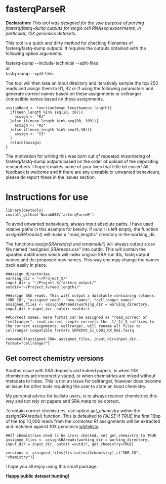 # fasterqParseR

**Declaration**: *This tool was designed for the sole purpose of parsing fasterq/fastq-dump outputs for single cell RNAseq experiments, in particular, 10X genomics datasets.*

This tool is a quick and dirty method for checking filenames of fasterq/fastq-dump outputs. It requires the outputs obtained with the following option arguments:

fasterq-dump --include-technical --split-files</br>
or</br>
fastq-dump --split-files</br>

The tool will then take an input directory and iteratively sample the top 250 reads and assign them to R1, R2 or I1 using the following paramaters and generate correct names based on these assignments or cellranger compatible names based on these assignments. 

```
assignRead <- function(mean_length=mean_length){
  if(mean_length %in% seq(20, 30)){
    assign <- "R1"
  }else if(mean_length %in% seq(80, 100)){
    assign <- "R2"
  }else if(mean_length %in% seq(5,10)){
    assign <- "I3"
  }
  return(assign)
}
```
The motivation for writing this was born out of repeated misordering of fasterq/fastq-dump outputs based on the order of upload of the depositing researchers. I hope it makes some of your lives that little bit easier! All feedback is welcome and if there are any unstable or unwanted behaviours, please do report these in the issues section. 

# Instructions for use

```
library(devtools)
install_github('Nusob888/fasterqParseR')
```

To avoid unwanted behaviours, always input absolute paths. I have used relative paths in this example for brevity. 
If outdir is left empty, the function *assignSRAreads()* will make a "read_lengths" directory in the working_dir. 

The functions *assignSRAreads()* and *renameAll()* will always output a csv file named "assigned_SRAreads.csv" into outdir. This will contain the updated dataframes which will index original SRA run IDs, fastq output names and the proposed new names. This way one may change the names back easily in place. 

```
##Assign directories
working_dir = "~/Project_X/"
input_dir = "~/Project_X/fasterq_output/"
outdir="~/Project_X/read_lengths/"

##Assign SRA reads. This will output a datatable containing columns: "SRR_ID", "assigned_read", "new_names", "cellranger_names"
assigned_files <- assignSRAreads(working_dir = working_directory, input_dir = input_dir, outdir =outdir)

##Correct names. Here format can be assigned as "read_correc" or "cellranger". read_correct simple corrects the _1/_2/_3 suffixes to the correct assignments. cellranger, will rename all files to cellranger compatible formats SRRXXXX_S1_L001_RX_001.fastq

renameAll(assigned_SRA= assigned_files, input_dir=input_dir, format="cellranger")
```

## Get correct chemistry versions
Another issue with SRA deposits and indeed papers, is when 10X chemistries are incorrectly stated, or when chemistries are mixed without metadata to index. This is not an issue for cellranger, however does become an issue for other tools requiring the user to state an input chemistry. 

My personal advice for kallisto users, is to always recover chemistries this way and not rely on papers and SRA meta to be correct. 

To obtain correct chemistries, use option *get_chemistry* within the *assignSRAreads()* function. This is defaulted to *FALSE*
If *TRUE* the first 16bp of the top 10,000 reads from the corrected R1 assignments will be extracted and matched against 10X genomics [whitelists](https://kb.10xgenomics.com/hc/en-us/articles/115004506263-What-is-a-barcode-whitelist-). 



```
##If chemistries need to be cross checked, set get_chemistry to TRUE
assigned_files <- assignSRAreads(working_dir = working_directory, input_dir = input_dir, outdir =outdir, get_chemistry=TRUE)

versions <- assigned_files[!is.na(test$chemistry),c("SRR_ID", "chemistry")]

```

I hope you all enjoy using this small package. 

**Happy public dataset hunting!**
